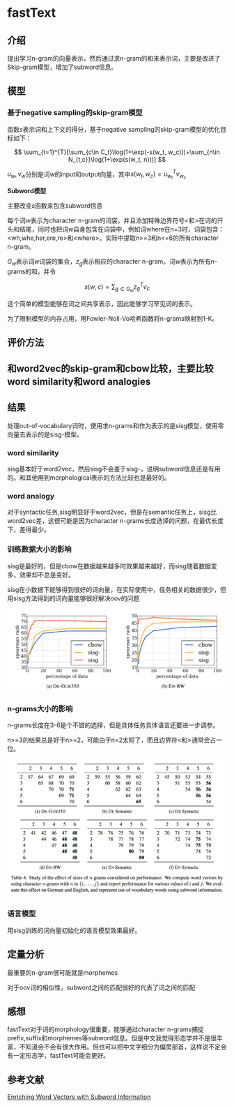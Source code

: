 # **fastText**

## **介绍**

提出学习n-gram的向量表示，然后通过求n-gram的和来表示词，主要是改进了Skip-gram模型，增加了subword信息。

## **模型**

### **基于negative sampling的skip-gram模型**

函数$s$表示词和上下文的得分，基于negative sampling的skip-gram模型的优化目标如下：

$$
\sum_{t=1}^{T}[\sum_{c\in C_t}\log(1+\exp(-s(w_t, w_c)))+\sum_{n\in N_{t,c}}\log(1+\exp(s(w_t, n)))]
$$

$u_w, v_w$分别是词$w$的input和output向量，其中$s(w_t, w_c)=u_{w_t}^T v_{w_c}$

**Subword模型**

主要改变$s$函数来包含subword信息

每个词$w$表示为character n-gram的词袋，并且添加特殊边界符号<和>在词的开头和结尾，同时也把词$w$自身包含在词袋中，例如词where在n=3时，词袋包含：<wh,whe,her,ere,re>和\<where>。实际中提取n>=3和n<=6的所有character n-gram。

$G_w$表示词$w$词袋的集合，$z_g$表示相应的character n-gram。词$w$表示为所有n-grams的和，并令

$$
s(w, c) = \sum_{g\in G_w}z_g^Tv_c
$$

这个简单的模型能够在词之间共享表示，因此能够学习罕见词的表示。

为了限制模型的内存占用，用Fowler-Noll-Vo哈希函数将n-grams映射到1-K。

## **评价方法**

## 和word2vec的skip-gram和cbow比较，主要比较word similarity和word analogies

## **结果**

处理out-of-vocabulary词时，使用求n-grams和作为表示的是sisg模型，使用零向量去表示的是sisg-模型。

### **word similarity**

sisg基本好于word2vec，然后sisg不会差于sisg-，说明subword信息还是有用的。和其他用到morphological表示的方法比较也是最好的。

### **word analogy**

对于syntactic任务,sisg明显好于word2vec，但是在semantic任务上，sisg比word2vec差，这很可能是因为character n-grams长度选择的问题，在最优长度下，差得最少。

### **训练数据大小的影响**

sisg是最好的，但是cbow在数据越来越多时效果越来越好，而sisg随着数据变多，效果却不总是变好。

sisg在小数据下能够得到很好的词向量，在实际使用中，任务相关的数据很少，但用sisg方法得到的词向量能够很好解决oov的问题

![train_data_size](train_data_size.png)

### **n-grams大小的影响**

n-grams长度在3-6是个不错的选择，但是具体任务具体语言还要进一步调参。

n>=3的结果总是好于n>=2，可能由于n=2太短了，而且边界符<和>通常会占一位。

![n-grams_size](n-grams_size.png)

### **语言模型**

用sisg训练的词向量初始化的语言模型效果最好。

## **定量分析**

最重要的n-gram很可能就是morphemes

对于oov词的相似性，subword之间的匹配很好的代表了词之间的匹配

## **感想**

fastText对于词的morphology很重要，能够通过character n-grams捕捉prefix,suffix和morphemes等subword信息。但是中文我觉得形态学并不是很丰富，不知道会不会有很大作用。但也可以把中文字细分为偏旁部首，这样说不定会有一定形态学，fastText可能会更好。

## **参考文献**

[Enriching Word Vectors with Subword Information](https://arxiv.org/pdf/1607.04606.pdf)